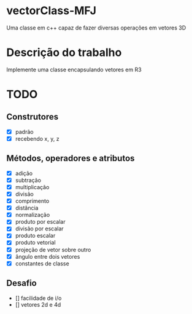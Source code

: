 # vectorClass-MFJ
Uma classe em c++ capaz de fazer diversas operações em vetores 3D

# Descrição do trabalho
Implemente uma classe encapsulando vetores em R3

# TODO
## Construtores
- [x] padrão
- [x] recebendo x, y, z

## Métodos, operadores e atributos
- [x] adição
- [x] subtração
- [x] multiplicação
- [x] divisão
- [x] comprimento
- [x] distância
- [x] normalização
- [x] produto por escalar
- [x] divisão por escalar
- [x] produto escalar
- [x] produto vetorial
- [x] projeção de vetor sobre outro
- [x] ângulo entre dois vetores
- [x] constantes de classe

## Desafio

- [] facilidade de i/o
- [] vetores 2d e 4d
